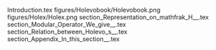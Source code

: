 Introduction.tex
figures/Holevobook/Holevobook.png
figures/Holex/Holex.png
section_Representation_on_mathfrak_H__.tex
section_Modular_Operator_We_give__.tex
section_Relation_between_Holevo_s__.tex
section_Appendix_In_this_section__.tex
